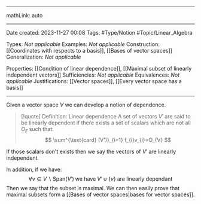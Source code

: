 
---

mathLink: auto

---
Date created: 2023-11-27 00:08
Tags: #Type/Notion  #Topic/Linear_Algebra 

Types: _Not applicable_
Examples: _Not applicable_
Construction: [[Coordinates with respects to a basis]], [[Bases of vector spaces]]
Generalization: _Not applicable_

Properties: [[Condition of linear dependence]], [[Maximal subset of linearly independent vectors]]
Sufficiencies: _Not applicable_
Equivalences: _Not applicable_
Justifications: [[Vector spaces]], [[Every vector space has a basis]]

---  

Given a vector space $V$ we can develop a notion of dependence.

> [!quote] Definition: Linear dependence
> A set of vectors $V'$ are said to be linearly dependent if there exists a set of scalars which are not all $O_{F}$ such that: $$ \sum^{\text{card} (V')}_{i=1} f_{i}v_{i}=O_{V}
$$

If those scalars don't exists then we say the vectors of $V'$ are linearly independent. 

In addition, if we have: $$
\forall v \in V\backslash\text{Span}(V')\;\text{we have} \; V' \cup\{v\} \;\text{are linearly dependant}
$$
Then we say that the subset is maximal. We can then easily prove that maximal subsets form a [[Bases of vector spaces|bases for vector spaces]]. 




